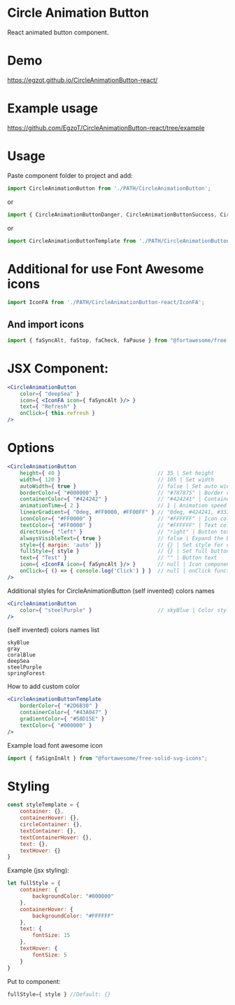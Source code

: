 # Circle Animation Button

React animated button component.

# Demo

https://egzot.github.io/CircleAnimationButton-react/

# Example usage

https://github.com/EgzoT/CircleAnimationButton-react/tree/example

# Usage

Paste component folder to project and add:

```jsx
import CircleAnimationButton from './PATH/CircleAnimationButton';
```

or

```jsx
import { CircleAnimationButtonDanger, CircleAnimationButtonSuccess, CircleAnimationButtonWarning, CircleAnimationButtonPrimary, CircleAnimationButtonDark, CircleAnimationButtonLight, CircleAnimationButtonInfo } from './PATH/CircleAnimationButtons';
```

or

```jsx
import CircleAnimationButtonTemplate from './PATH/CircleAnimationButtonTemplate';
```

# Additional for use Font Awesome icons

```jsx
import IconFA from './PATH/CircleAnimationButton-react/IconFA';
```

## And import icons

```jsx
import { faSyncAlt, faStop, faCheck, faPause } from "@fortawesome/free-solid-svg-icons";
```

# JSX Component:

```jsx
<CircleAnimationButton
    color={ "deepSea" }
    icon={ <IconFA icon={ faSyncAlt }/> }
    text={ "Refresh" }
    onClick={ this.refresh }
/>
```

# Options

```jsx
<CircleAnimationButton
    height={ 40 }                               // 35 | Set height
    width={ 120 }                               // 105 | Set width
    autoWidth={ true }                          // false | Set auto width, this action prevent animation (css don't work with auto size), recommended when use alwaysVisibleText={ true }
    borderColor={ "#000000" }                   // "#787875" | Border color
    containerColor={ "#424242" }                // "#424241" | Container background color
    animationTime={ 2 }                         // 1 | Animation speed (seconds)
    linearGradient={ "0deg, #FF0000, #FF00FF" } // "0deg, #424241, #333332" | Icon background (circle) linear gradient color
    iconColor={ "#FF0000" }                     // "#FFFFFF" | Icon color
    textColor={ "#FF0000" }                     // "#FFFFFF" | Text color
    direction={ "left" }                        // "right" | Button text expanded direction
    alwaysVisibleText={ true }                  // false | Expand the button
    style={{ margin: 'auto' }}                  // {} | Set style for container only (fast styling)
    fullStyle={ style }                         // {} | Set full button styling (more info in Example (jsx styling))
    text={ "Test" }                             // "" | Button text
    icon={ <IconFA icon={ faSyncAlt }/> }       // null | Icon component <IconFA/> or own component
    onClick={ () => { console.log('Click') } }  // null | onClick function
/>
```

Additional styles for CircleAnimationButton (self invented) colors names

```jsx
<CircleAnimationButton
    color={ "steelPurple" }                     // skyBlue | Color style
/>
```

(self invented) colors names list

```
skyBlue
gray
coralBlue
deepSea
steelPurple
springForest
```

How to add custom color

```jsx
<CircleAnimationButtonTemplate
    borderColor={ "#2D6B30" }
    containerColor={ "#43A047" }
    gradientColor={ "#58D15E" }
    textColor={ "#000000" }
/>
```

Example load font awesome icon

```jsx
import { faSignInAlt } from "@fortawesome/free-solid-svg-icons";
```

# Styling

```jsx
const styleTemplate = {
    container: {},
    containerHover: {},
    circleContainer: {},
    textContainer: {},
    textContainerHover: {},
    text: {},
    textHover: {}
}
```

Example (jsx styling):

```jsx
let fullStyle = {
    container: {
        backgroundColor: "#000000"
    },
    containerHover: {
        backgroundColor: "#FFFFFF"
    },
    text: {
        fontSize: 15
    },
    textHover: {
        fontSize: 5
    }
}
```

Put to component:

```jsx
fullStyle={ style } //Default: {}
```
